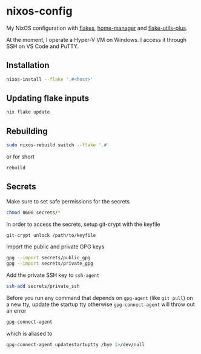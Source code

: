 # nixos-config
My NixOS configuration with [flakes](https://nixos.wiki/wiki/Flakes),
[home-manager](https://github.com/nix-community/home-manager) and
[flake-utils-plus](https://github.com/gytis-ivaskevicius/flake-utils-plus).

At the moment, I operate a Hyper-V VM on Windows. I access it through SSH on
VS Code and PuTTY.

## Installation
```bash
nixos-install --flake '.#<host>'
```

## Updating flake inputs
```bash
nix flake update
```

## Rebuilding
```bash
sudo nixos-rebuild switch --flake '.#'
```
or for short
```bash
rebuild
```

## Secrets
Make sure to set safe permissions for the secrets
```bash
chmod 0600 secrets/*
```

In order to access the secrets, setup git-crypt with the keyfile
```bash
git-crypt unlock /path/to/keyfile
```

Import the public and private GPG keys
```bash
gpg --import secrets/public_gpg
gpg --import secrets/private_gpg
```

Add the private SSH key to `ssh-agent`
```bash
ssh-add secrets/private_ssh
```

Before you run any command that depends on `gpg-agent` (like `git pull`) on a new tty,
update the startup tty otherwise `gpg-connect-agent` will throw out an error
```bash
gpg-connect-agent
```
which is aliased to
```bash
gpg-connect-agent updatestartuptty /bye 1>/dev/null
```